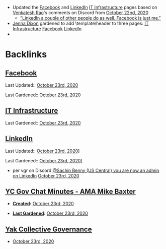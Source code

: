 - Updated the [Facebook](<Facebook.md>) and [LinkedIn](<LinkedIn.md>) [IT Infrastructure](<IT Infrastructure.md>) pages based on [Venkatesh Rao](<Venkatesh Rao.md>)'s comments on Discord from [October 22nd, 2020](<October 22nd, 2020.md>)
    - ["LinkedIn a couple of other people do as well, Facebook is just me."](https://discord.com/channels/692111190851059762/704369362315772044/768733693661151233)
- [Jenna Dixon](<Jenna Dixon.md>) gardened to add \template\header to three pages:
[IT Infrastructure](<IT Infrastructure.md>) [Facebook](<Facebook.md>) [LinkedIn](<LinkedIn.md>)
- 

# Backlinks
## [Facebook](<Facebook.md>)
Last Updated:: [October 23rd, 2020](<October 23rd, 2020.md>)

Last Gardened:: [October 23rd, 2020](<October 23rd, 2020.md>)

## [IT Infrastructure](<IT Infrastructure.md>)
Last Gardened:: [October 23rd, 2020](<October 23rd, 2020.md>)

## [LinkedIn](<LinkedIn.md>)
Last Updated:: [October 23rd, 2020](<October 23rd, 2020.md>)]

Last Gardened:: [October 23rd, 2020](<October 23rd, 2020.md>)]

- per vgr on Discord [@Sachin Benny (US Central) you are now an admin on LinkedIn](https://discord.com/channels/692111190851059762/704369362315772044/769048757874196520) [October 23rd, 2020](<October 23rd, 2020.md>)

## [YC Gov Chat Minutes - AMA Mike Baxter](<YC Gov Chat Minutes - AMA Mike Baxter.md>)
- **[Created](<Created.md>):** [October 23rd, 2020](<October 23rd, 2020.md>)

- **[Last Gardened](<Last Gardened.md>):** [October 23rd, 2020](<October 23rd, 2020.md>)

## [Yak Collective Governance](<Yak Collective Governance.md>)
- [October 23rd, 2020](<October 23rd, 2020.md>)

